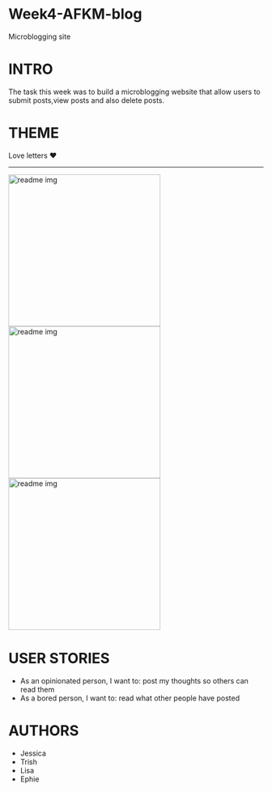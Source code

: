 # Week4-AFKM-blog
Microblogging site
# INTRO
The task this week was to build a microblogging website that allow users to submit posts,view posts and also delete posts. 
# THEME
Love letters :heart:

----

<img src='https://user-images.githubusercontent.com/60614102/89587346-5f30f180-d839-11ea-8103-4987d7fa8b6e.png' width='300' height='300' title='readme img'>
<img src='https://user-images.githubusercontent.com/60614102/89587353-622be200-d839-11ea-899e-4c8575ae0088.png' width='300' height='300' title='readme img'>
<img src='https://user-images.githubusercontent.com/60614102/89587364-65bf6900-d839-11ea-80e4-e311c2a0604f.png' width='300' height='300' title='readme img'>


# USER STORIES
- As an opinionated person, I want to: post my thoughts so others can read them
- As a bored person, I want to: read what other people have posted

# AUTHORS
- Jessica 
- Trish 
- Lisa 
- Ephie 
